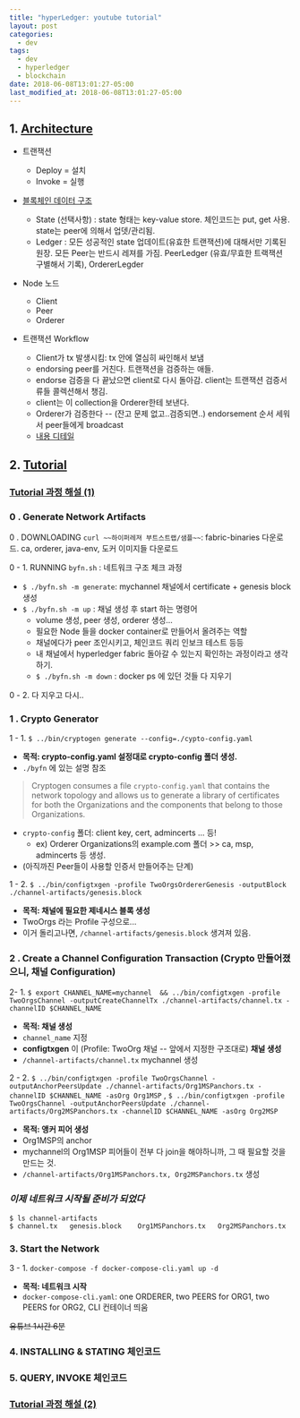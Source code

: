 ```yaml
---
title: "hyperLedger: youtube tutorial"
layout: post
categories:
  - dev
tags:
  - dev
  - hyperledger
  - blockchain
date: 2018-06-08T13:01:27-05:00
last_modified_at: 2018-06-08T13:01:27-05:00
---
```


## 1. [Architecture](https://hyperledger-fabric.readthedocs.io/en/release-1.2/arch-deep-dive.html)

- 트랜잭션
  - Deploy = 설치
  - Invoke = 실행

- [블록체인 데이터 구조](https://hyperledger-fabric.readthedocs.io/en/release-1.2/arch-deep-dive.html#blockchain-datastructures)
  - State (선택사항) : state 형태는 key-value store. 체인코드는 put, get 사용. state는 peer에 의해서 업뎃/관리됨.
  - Ledger : 모든 성공적인 state 업데이트(유효한 트랜잭션)에 대해서만 기록된 원장. 모든 Peer는 반드시 레져를 가짐. PeerLedger (유효/무효한 트랙잭션 구별해서 기록), OrdererLegder

- Node 노드
  - Client
  - Peer
  - Orderer

- 트랜잭션 Workflow
  - Client가 tx 발생시킴: tx 안에 열심히 싸인해서 보냄
  - endorsing peer를 거친다. 트랜잭션을 검증하는 애들.
  - endorse 검증을 다 끝났으면 client로 다시 돌아감. client는 트랜잭션 검증서류들 콜렉션해서 챙김.
  - client는 이 collection을 Orderer한테 보낸다. 
  - Orderer가 검증한다 -- (잔고 문제 없고..검증되면..) endorsement 순서 세워서 peer들에게 broadcast
  - [내용 디테일](https://hyperledger-fabric.readthedocs.io/en/release-1.2/arch-deep-dive.html#the-client-creates-a-transaction-and-sends-it-to-endorsing-peers-of-its-choice)


## 2. [Tutorial](https://hyperledger-fabric.readthedocs.io/en/release-1.2/tutorials.html)

### [Tutorial 과정 해설 (1)](http://hyperledger-dwmeetup.mybluemix.net/tutorial1.html)

### 0 . **Generate Network Artifacts**

0 . DOWNLOADING `curl ~~하이퍼레져 부트스트랩/샘플~~`: fabric-binaries 다운로드. ca, orderer, java-env, 도커 이미지들 다운로드

0 - 1. RUNNING `byfn.sh` : 네트워크 구조 체크 과정

  - `$ ./byfn.sh -m generate`: mychannel 채널에서 certificate + genesis block 생성
  - `$ ./byfn.sh -m up` : 채널 생성 후 start 하는 명령어
    - volume 생성, peer 생성, orderer 생성...
    - 필요한 Node 들을 docker container로 만들어서 올려주는 역할
    - 채널에다가 peer 조인시키고, 체인코드 쿼리 인보크 테스트 등등 
    - 내 채널에서 hyperledger fabric 돌아갈 수 있는지 확인하는 과정이라고 생각하기.
    - `$ ./byfn.sh -m down` : docker ps 에 있던 것들 다 지우기

0 - 2. 다 지우고 다시..

### 1 . **Crypto Generator**
  
1 - 1. `$ ../bin/cryptogen generate --config=./cypto-config.yaml`
    
  - **목적: crypto-config.yaml 설정대로 crypto-config 폴더 생성.**
  - `./byfn` 에 있는 설명 참조
  > Cryptogen consumes a file ``crypto-config.yaml`` that contains the network topology and allows us to generate a library of certificates for both the Organizations and the components that belong to those Organizations. 
  - `crypto-config` 폴더: client key, cert, admincerts ... 등! 
    - ex) Orderer Organizations의 example.com 폴더 >> ca, msp, admincerts 등 생성.
  - (아직까진 Peer들이 사용할 인증서 만들어주는 단계)
  
1 - 2. `$ ../bin/configtxgen -profile TwoOrgsOrdererGenesis -outputBlock ./channel-artifacts/genesis.block` 
  
  - **목적: 채널에 필요한 제네시스 블록 생성**
  - TwoOrgs 라는 Profile 구성으로... 
  - 이거 돌리고나면, `/channel-artifacts/genesis.block` 생겨져 있음.

### 2 . **Create a Channel Configuration Transaction** (Crypto 만들어졌으니, 채널 Configuration)
2- 1. `$ export CHANNEL_NAME=mychannel  && ../bin/configtxgen -profile TwoOrgsChannel -outputCreateChannelTx ./channel-artifacts/channel.tx -channelID $CHANNEL_NAME`

  - **목적: 채널 생성**
  - `channel_name` 지정
  - **configtxgen** 이 (Profile: TwoOrg 채널 -- 앞에서 지정한 구조대로) **채널 생성**
  - `/channel-artifacts/channel.tx` mychannel 생성
  
2 - 2. `$ ../bin/configtxgen -profile TwoOrgsChannel -outputAnchorPeersUpdate ./channel-artifacts/Org1MSPanchors.tx -channelID $CHANNEL_NAME -asOrg Org1MSP`
, `$ ../bin/configtxgen -profile TwoOrgsChannel -outputAnchorPeersUpdate ./channel-artifacts/Org2MSPanchors.tx -channelID $CHANNEL_NAME -asOrg Org2MSP`
  - **목적: 앵커 피어 생성**
  - Org1MSP의 anchor
  - mychannel의 Org1MSP 피어들이 전부 다 join을 해야하니까, 그 때 필요할 것을 만드는 것.
  - `/channel-artifacts/Org1MSPanchors.tx, Org2MSPanchors.tx` 생성 

### *이제 네트워크 시작될 준비가 되었다*
```
$ ls channel-artifacts
$ channel.tx   genesis.block    Org1MSPanchors.tx   Org2MSPanchors.tx
```

### 3. **Start the Network**
3 - 1. `docker-compose -f docker-compose-cli.yaml up -d`

  - **목적: 네트워크 시작**
  - `docker-compose-cli.yaml`: one ORDERER, two PEERS for ORG1, two PEERS for ORG2, CLI 컨테이너 띄움

~~유튜브 1시간 6분~~

### 4. INSTALLING & STATING 체인코드 
### 5. QUERY, INVOKE 체인코드

### [Tutorial 과정 해설 (2)](http://hyperledger-dwmeetup.mybluemix.net/tutorial2.html)
